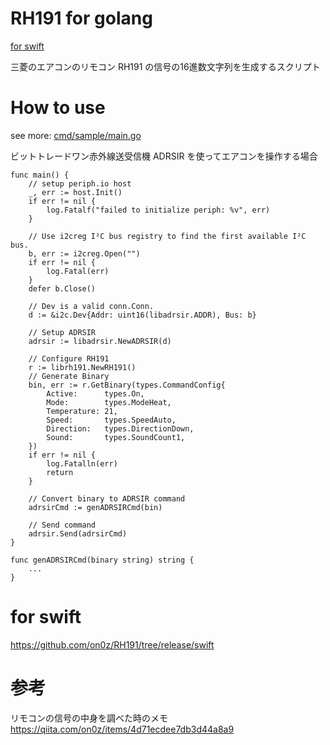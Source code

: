 # RH191 for golang

[for swift](#for-swift)

三菱のエアコンのリモコン RH191 の信号の16進数文字列を生成するスクリプト

# How to use

see more: [cmd/sample/main.go](./cmd/sample/main.go)

ビットトレードワン赤外線送受信機 ADRSIR を使ってエアコンを操作する場合

```golang
func main() {
    // setup periph.io host
	_, err := host.Init()
	if err != nil {
		log.Fatalf("failed to initialize periph: %v", err)
	}

	// Use i2creg I²C bus registry to find the first available I²C bus.
	b, err := i2creg.Open("")
	if err != nil {
		log.Fatal(err)
	}
	defer b.Close()

	// Dev is a valid conn.Conn.
	d := &i2c.Dev{Addr: uint16(libadrsir.ADDR), Bus: b}

	// Setup ADRSIR
	adrsir := libadrsir.NewADRSIR(d)

	// Configure RH191
	r := librh191.NewRH191()
	// Generate Binary
	bin, err := r.GetBinary(types.CommandConfig{
		Active:      types.On,
		Mode:        types.ModeHeat,
		Temperature: 21,
		Speed:       types.SpeedAuto,
		Direction:   types.DirectionDown,
		Sound:       types.SoundCount1,
	})
	if err != nil {
		log.Fatalln(err)
		return
	}

	// Convert binary to ADRSIR command
	adrsirCmd := genADRSIRCmd(bin)

	// Send command
	adrsir.Send(adrsirCmd)
}

func genADRSIRCmd(binary string) string {
    ...
}
```

# for swift

https://github.com/on0z/RH191/tree/release/swift

# 参考
リモコンの信号の中身を調べた時のメモ https://qiita.com/on0z/items/4d71ecdee7db3d44a8a9
